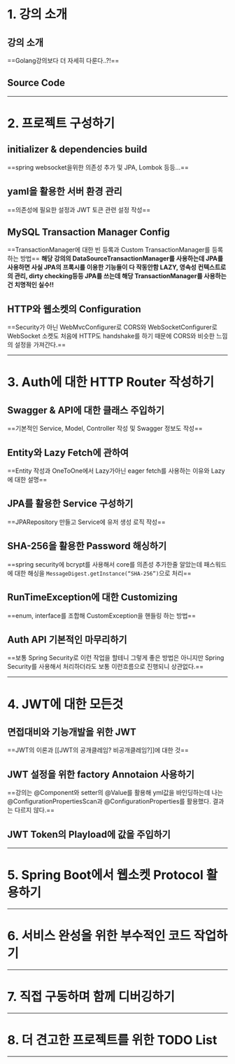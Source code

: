 # 1. 강의 소개
## 강의 소개
==Golang강의보다 더 자세히 다룬다..?!==
## Source Code

****
# 2. 프로젝트 구성하기
## initializer & dependencies build
==spring websocket을위한 의존성 추가 및 JPA, Lombok 등등...==
## yaml을 활용한 서버 환경 관리
==의존성에 필요한 설정과 JWT 토큰 관련 설정 작성==
## MySQL Transaction Manager Config
==TransactionManager에 대한 빈 등록과 Custom TransactionManager를 등록하는 방법==
**해당 강의의 DataSourceTransactionManager를 사용하는데 JPA를 사용하면 사실  JPA의 프록시를 이용한 기능들이 다 작동안함 LAZY, 영속성 컨텍스트로의 관리, dirty checking등등 JPA를 쓰는데 해당 TransactionManager를 사용하는건 치명적인 실수!!**
## HTTP와 웹소켓의 Configuration
==Security가 아닌 WebMvcConfigurer로 CORS와 WebSocketConfigurer로 WebSocket  소켓도 처음에 HTTP도 handshake를 하기 때문에 CORS와 비슷한 느낌의 설정을 가져간다.==
****
# 3. Auth에 대한 HTTP Router 작성하기
## Swagger & API에 대한 클래스 주입하기
==기본적인 Service, Model, Controller 작성 및 Swagger 정보도 작성==
## Entity와 Lazy Fetch에 관하여
==Entity 작성과 OneToOne에서 Lazy가아닌 eager fetch를 사용하는 이유와 Lazy에 대한 설명==
## JPA를 활용한 Service 구성하기
==JPARepository 만들고 Service에 유저 생성 로직 작성==
## SHA-256을 활용한 Password 해싱하기
==spring security에 bcrypt를 사용해서 core를 의존성 추가한줄 알았는데 패스워드에 대한 해싱을 `MessageDigest.getInstance(“SHA-256”)`으로 처리==
## RunTimeException에 대한 Customizing
==enum, interface를 조합해 CustomException을 핸들링 하는 방법==
## Auth API 기본적인 마무리하기
==보통 Spring Security로 이런 작업을 할테니 그렇게 좋은 방법은 아니지만 Spring Security를 사용해서 처리하더라도 보통 이런흐름으로 진행되니 상관없다.==
****
# 4. JWT에 대한 모든것
## 면접대비와 기능개발을 위한 JWT
==JWT의 이론과 [[JWT의 공개클레임? 비공개클레임?]]에 대한 것==
## JWT 설정을 위한 factory Annotaion 사용하기
==강의는 @Component와 setter의 @Value를 활용해 yml값을 바인딩하는데 나는 @ConfigurationPropertiesScan과 @ConfigurationProperties를 활용했다. 결과는 다르지 않다.==
## JWT Token의 Playload에 값을 주입하기


****
# 5. Spring Boot에서 웹소켓 Protocol 활용하기

****
# 6. 서비스 완성을 위한 부수적인 코드 작업하기

****
# 7. 직접 구동하며 함께 디버깅하기

****
# 8. 더 견고한 프로젝트를 위한 TODO List

****